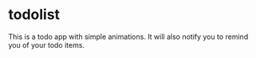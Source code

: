 # todolist

This is a todo app with simple animations. It will also notify you to remind you of your todo items.

